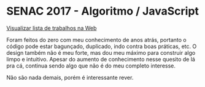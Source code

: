 # SENAC 2017 - Algoritmo / JavaScript
[Visualizar lista de trabalhos na Web](https://leandro-rmc.github.io/)

Foram feitos do zero com meu conhecimento de anos atrás, portanto o código pode estar bagunçado, duplicado, indo contra boas práticas, etc. O design também não é meu forte, mas dou meu máximo para construir algo limpo e intuitivo. Apesar do aumento de conhecimento nesse quesito de lá pra cá, continua sendo algo que não é do meu completo interesse. 

Não são nada demais, porém é interessante rever.
